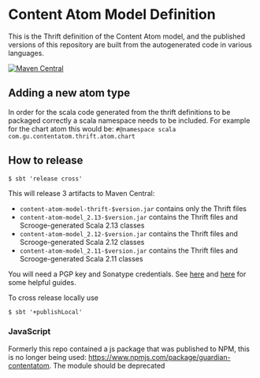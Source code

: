 # Content Atom Model Definition

This is the Thrift definition of the Content Atom model, and the published
versions of this repository are built from the autogenerated code in various
languages.

[![Maven Central](https://maven-badges.herokuapp.com/maven-central/com.gu/content-atom-model-thrift/badge.svg)](https://maven-badges.herokuapp.com/maven-central/com.gu/content-atom-model-thrift)

## Adding a new atom type

In order for the scala code generated from the thrift definitions to be packaged correctly a scala namespace needs to be included. For example for the chart atom this would be:
`#@namespace scala com.gu.contentatom.thrift.atom.chart`

## How to release

```
$ sbt 'release cross'
```

This will release 3 artifacts to Maven Central:

* `content-atom-model-thrift-$version.jar` contains only the Thrift files
* `content-atom-model_2.13-$version.jar` contains the Thrift files and Scrooge-generated Scala 2.13 classes
* `content-atom-model_2.12-$version.jar` contains the Thrift files and Scrooge-generated Scala 2.12 classes
* `content-atom-model_2.11-$version.jar` contains the Thrift files and Scrooge-generated Scala 2.11 classes

You will need a PGP key and Sonatype credentials. See [here](https://www.scala-sbt.org/1.x/docs/Using-Sonatype.html) and [here](https://docs.google.com/document/d/1M_MiE8qntdDn97QIRnIUci5wdVQ8_defCqpeAwoKY8g/edit#heading=h.r815791vmxv5) for some helpful guides.

To cross release locally use

```
$ sbt '+publishLocal'
```

### JavaScript
Formerly this repo contained a js package that was published to NPM, this is no longer being used: https://www.npmjs.com/package/guardian-contentatom. The module should be deprecated 
